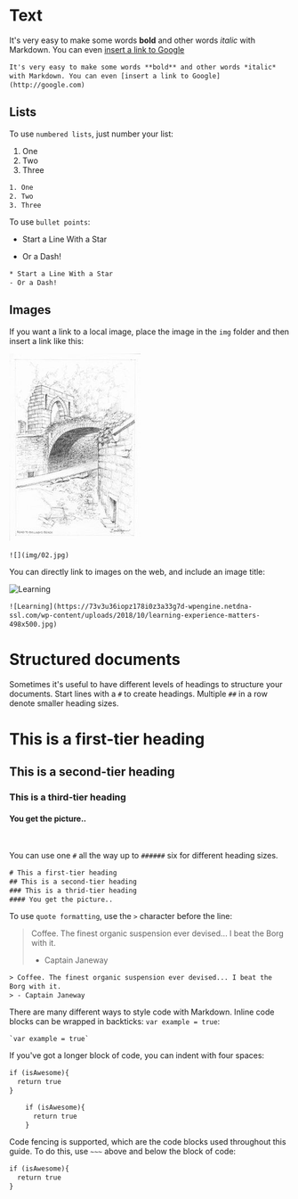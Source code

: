 # Text

It's very easy to make some words **bold** and other words *italic* with Markdown. You can even [insert a link to Google](http://google.com)

~~~
It's very easy to make some words **bold** and other words *italic* with Markdown. You can even [insert a link to Google](http://google.com)
~~~

## Lists

To use `numbered lists`, just number your list:

1. One
2. Two
3. Three

~~~
1. One
2. Two
3. Three
~~~

To use `bullet points`:

* Start a Line With a Star
- Or a Dash!

~~~
* Start a Line With a Star
- Or a Dash!
~~~
 

## Images

If you want a link to a local image, place the image in the `img` folder and then insert a link like this:

![](img/02.jpg)

~~~
![](img/02.jpg)
~~~

You can directly link to images on the web, and include an image title:

![Learning](https://73v3u36iopz178i0z3a33g7d-wpengine.netdna-ssl.com/wp-content/uploads/2018/10/learning-experience-matters-498x500.jpg)


~~~
![Learning](https://73v3u36iopz178i0z3a33g7d-wpengine.netdna-ssl.com/wp-content/uploads/2018/10/learning-experience-matters-498x500.jpg)
~~~

# Structured documents

Sometimes it's useful to have different levels of headings to structure your documents. Start lines with a `#` to create headings. Multiple `##` in a row denote smaller heading sizes.

# This is a first-tier heading
## This is a second-tier heading
### This is a third-tier heading
#### You get the picture..
<br />

You can use one `#` all the way up to `######` six for different heading sizes.

~~~
# This a first-tier heading
## This is a second-tier heading
### This is a thrid-tier heading
#### You get the picture..
~~~

To use `quote formatting`, use the `>` character before the line:

> Coffee. The finest organic suspension ever devised... I beat the Borg with it.
> - Captain Janeway

~~~
> Coffee. The finest organic suspension ever devised... I beat the Borg with it.
> - Captain Janeway
~~~

There are many different ways to style code with Markdown. Inline code blocks can be wrapped in backticks: `var example = true`:

~~~
`var example = true`
~~~ 

If you've got a longer block of code, you can indent with four spaces:

    if (isAwesome){
      return true
    }

~~~
    if (isAwesome){
      return true
    }
~~~

Code fencing is supported, which are the code blocks used throughout this guide. To do this, use `~~~` above and below the block of code:

~~~
if (isAwesome){
  return true
}
~~~


